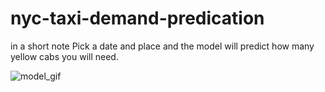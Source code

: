 # nyc-taxi-demand-predication

in a short note Pick a date and place and the model will predict how many yellow cabs you will need.

![model_gif](https://user-images.githubusercontent.com/95572023/210796979-0099a64f-7205-41fb-830f-c6b357739599.gif)
